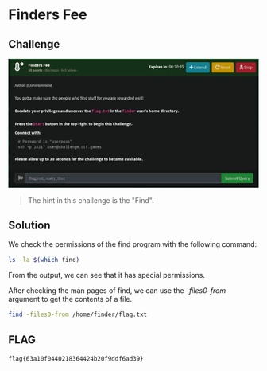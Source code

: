 # Finders Fee

## Challenge

![challenge](challenge.png)

> The hint in this challenge is the "Find".

## Solution

We check the permissions of the find program with the following command:

```bash
ls -la $(which find)
```

From the output, we can see that it has special permissions.

After checking the man pages of find, we can use the *-files0-from* argument to get the contents of a file.

```bash
find -files0-from /home/finder/flag.txt
```

## FLAG

```text
flag{63a10f0440218364424b20f9ddf6ad39}
```
